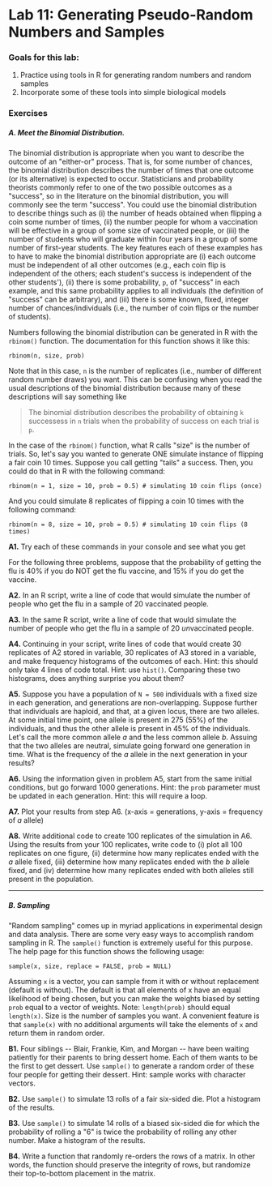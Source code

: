 # Lab 11: Generating Pseudo-Random Numbers and Samples

### Goals for this lab:
1. Practice using tools in R for generating random numbers and random samples
2. Incorporate some of these tools into simple biological models

### Exercises

##### A. Meet the Binomial Distribution.
The binomial distribution is appropriate when you want to describe the outcome of an "either-or" process.  That is, for some number of chances, the binomial distribution describes the number of times that one outcome (or its alternative) is expected to occur.  Statisticians and probability theorists commonly refer to one of the two possible outcomes as a "success", so in the literature on the binomial distribution, you will commonly see the term "success".  You could use the binomial distribution to describe things such as (i) the number of heads obtained when flipping a coin some number of times, (ii) the number people for whom a vaccination will be effective in a group of some size of vaccinated people, or (iii) the number of students who will graduate within four years in a group of some number of first-year students.  The key features each of these examples has to have to make the binomial distribution appropriate are (i) each outcome must be independent of all other outcomes (e.g., each coin flip is independent of the others; each student's success is independent of the other students'), (ii) there is some probability, `p`, of "success" in each example, and this same probability applies to all individuals (the definition of "success" can be arbitrary), and (iii) there is some known, fixed, integer number of chances/individuals (i.e., the number of coin flips or the number of students).

Numbers following the binomial distribution can be generated in R with the `rbinom()` function.  The documentation for this function shows it like this:  

	rbinom(n, size, prob)
	
Note that in this case, `n` is the number of replicates (i.e., number of different random number draws) you want.  This can be confusing when you read the usual descriptions of the binomial distribution because many of these descriptions will say something like  

> The binomial distribution describes the probability of obtaining `k` successess in `n` trials when the probability of success on each trial is `p`.  

In the case of the `rbinom()` function, what R calls "size" is the number of trials.  So, let's say you wanted to generate ONE simulate instance of flipping a fair coin 10 times.  Suppose you call getting "tails" a success.  Then, you could do that in R with the following command:

	rbinom(n = 1, size = 10, prob = 0.5) # simulating 10 coin flips (once)

And you could simulate 8 replicates of flipping a coin 10 times with the following command:

	rbinom(n = 8, size = 10, prob = 0.5) # simulating 10 coin flips (8 times)

**A1.** Try each of these commands in your console and see what you get

For the following three problems, suppose that the probability of getting the flu is 40% if you do NOT get the flu vaccine, and 15% if you do get the vaccine. 

**A2.** In an R script, write a line of code that would simulate the number of people who get the flu in a sample of 20 vaccinated people.

**A3.** In the same R script, write a line of code that would simulate the number of people who get the flu in a sample of 20 *un*vaccinated people.

**A4.** Continuing in your script, write lines of code that would create 30 replicates of A2 stored in variable, 30 replicates of A3 stored in a variable, and make frequency histograms of the outcomes of each.  Hint: this should only take 4 lines of code total.  Hint: use `hist()`.  Comparing these two histograms, does anything surprise you about them?  

**A5.** Suppose you have a population of `N = 500` individuals with a fixed size in each generation, and generations are non-overlapping.  Suppose further that individuals are haploid, and that, at a given locus, there are two alleles.  At some initial time point, one allele is present in 275 (55%) of the individuals, and thus the other allele is present in 45% of the individuals.  Let's call the more common allele _a_ and the less common allele _b_.  Assuing that the two alleles are neutral, simulate going forward one generation in time.  What is the frequency of the _a_ allele in the next generation in your results?

**A6.** Using the information given in problem A5, start from the same initial conditions, but go forward 1000 generations.  Hint: the `prob` parameter must be updated in each generation. Hint: this will require a loop.

**A7.** Plot your results from step A6. (x-axis = generations, y-axis = frequency of _a_ allele)

**A8.** Write additional code to create 100 replicates of the simulation in A6. Using the results from your 100 replicates, write code to (i) plot all 100 replicates on one figure, (ii) determine how many replicates ended with the _a_ allele fixed, (iii) determine how many replicates ended with the _b_ allele fixed, and (iv) determine how many replicates ended with both alleles still present in the population.

<hr>

##### B. Sampling

"Random sampling" comes up in myriad applications in experimental design and data analysis.  There are some very easy ways to accomplish random sampling in R.  The `sample()` function is extremely useful for this purpose.  The help page for this function shows the following usage:

	sample(x, size, replace = FALSE, prob = NULL)

Assuming `x` is a vector, you can sample from it with or without replacement (default is without).  The default is that all elements of x have an equal likelihood of being chosen, but you can make the weights biased by setting `prob` equal to a vector of weights.  Note: `length(prob)` should equal `length(x)`.  Size is the number of samples you want.  A convenient feature is that `sample(x)` with no additional arguments will take the elements of `x` and return them in random order.

**B1.** Four siblings -- Blair, Frankie, Kim, and Morgan -- have been waiting patiently for their parents to bring dessert home.  Each of them wants to be the first to get dessert.  Use `sample()` to generate a random order of these four people for getting their dessert. Hint: sample works with character vectors.

**B2.** Use `sample()` to simulate 13 rolls of a fair six-sided die.  Plot a histogram of the results.

**B3.** Use `sample()` to simulate 14 rolls of a biased six-sided die for which the probability of rolling a "6" is twice the probability of rolling any other number.  Make a histogram of the results.

**B4.** Write a function that randomly re-orders the rows of a matrix.  In other words, the function should preserve the integrity of rows, but randomize their top-to-bottom placement in the matrix.








